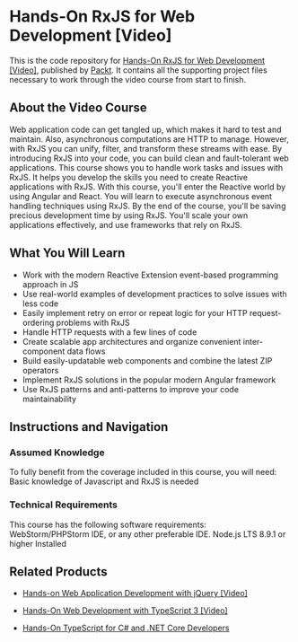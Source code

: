 


# Hands-On RxJS for Web Development [Video]
This is the code repository for [Hands-On RxJS for Web Development [Video]](https://www.packtpub.com/web-development/hands-rxjs-web-development-video?utm_source=github&utm_medium=repository&utm_campaign=9781788838429), published by [Packt](https://www.packtpub.com/?utm_source=github). It contains all the supporting project files necessary to work through the video course from start to finish.
## About the Video Course
Web application code can get tangled up, which makes it hard to test and maintain. Also, asynchronous computations are HTTP to manage. However, with RxJS you can unify, filter, and transform these streams with ease. By introducing RxJS into your code, you can build clean and fault-tolerant web applications.
This course shows you to handle work tasks and issues with RxJS. It helps you develop the skills you need to create Reactive applications with RxJS. With this course, you'll enter the Reactive world by using Angular and React. You will learn to execute asynchronous event handling techniques using RxJS.
By the end of the course, you'll be saving precious development time by using RxJS. You'll scale your own applications effectively, and use frameworks that rely on RxJS.

<H2>What You Will Learn</H2>
<DIV class=book-info-will-learn-text>
<UL>
<LI>Work with the modern Reactive Extension event-based programming approach in JS 
<LI>Use real-world examples of development practices to solve issues with less code 
<LI>Easily implement retry on error or repeat logic for your HTTP request-ordering problems with RxJS 
<LI>Handle HTTP requests with a few lines of code 
<LI>Create scalable app architectures and organize convenient inter-component data flows 
<LI>Build easily-updatable web components and combine the latest ZIP operators 
<LI>Implement RxJS solutions in the popular modern Angular framework 
<LI>Use RxJS patterns and anti-patterns to improve your code maintainability </LI></UL></DIV>

## Instructions and Navigation
### Assumed Knowledge
To fully benefit from the coverage included in this course, you will need:<br/>
Basic knowledge of Javascript and RxJS is needed
### Technical Requirements
This course has the following software requirements:<br/>
WebStorm/PHPStorm IDE, or any other preferable IDE.
Node.js LTS 8.9.1 or higher Installed


## Related Products
* [Hands-on Web Application Development with jQuery [Video]](https://www.packtpub.com/web-development/hands-web-application-development-jquery-video?utm_source=github&utm_medium=repository&utm_campaign=9781789343809)

* [Hands-On Web Development with TypeScript 3 [Video]](https://www.packtpub.com/application-development/hands-web-development-typescript-3-video?utm_source=github&utm_medium=repository&utm_campaign=9781789616095)

* [Hands-On TypeScript for C# and .NET Core Developers](https://www.packtpub.com/application-development/hands-typescript-c-and-net-core-developers?utm_source=github&utm_medium=repository&utm_campaign=9781789130287)

